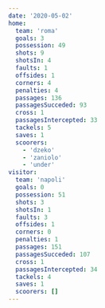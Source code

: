 ```yaml
---
date: '2020-05-02'
home:
  team: 'roma'
  goals: 3
  possession: 49
  shots: 9
  shotsIn: 4
  faults: 1
  offsides: 1
  corners: 4
  penalties: 4
  passages: 136
  passagesSucceded: 93
  cross: 1
  passagesIntercepted: 33
  tackels: 5
  saves: 1
  scoorers:
    - 'dzeko'
    - 'zaniolo'
    - 'under'
visitor:
  team: 'napoli'
  goals: 0
  possession: 51
  shots: 3
  shotsIn: 1
  faults: 3
  offsides: 1
  corners: 0
  penalties: 1
  passages: 151
  passagesSucceded: 107
  cross: 1
  passagesIntercepted: 34
  tackels: 4
  saves: 1
  scoorers: []
---
```

